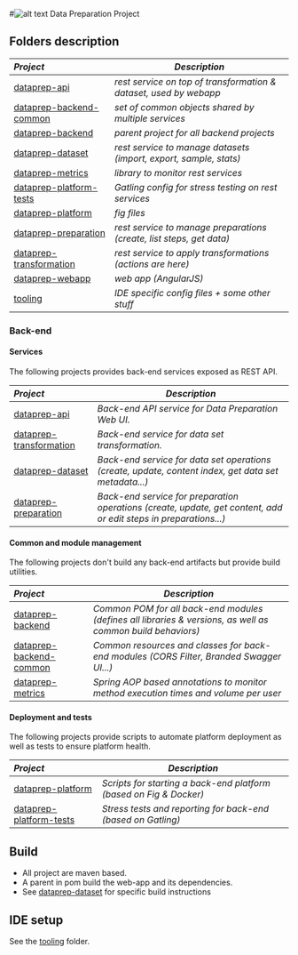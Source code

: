 
#![alt text](http://www.talend.com/sites/all/themes/talend_responsive/images/logo.png "Talend") Data Preparation Project  

## Folders description
| _Project_                                          | _Description_                                                        |
|:---------------------------------------------------|----------------------------------------------------------------------|
| [dataprep-api](dataprep-api)                       | *rest service on top of transformation & dataset, used by webapp*    |
| [dataprep-backend-common](dataprep-backend-common) | *set of common objects shared by multiple services*                  |
| [dataprep-backend](dataprep-backend)               | *parent project for all backend projects*                            |
| [dataprep-dataset](dataprep-dataset)               | *rest service to manage datasets (import, export, sample, stats)*    |
| [dataprep-metrics](dataprep-metrics)               | *library to monitor rest services*                                   |
| [dataprep-platform-tests](dataprep-platform_tests) | *Gatling config for stress testing on rest services*                 |
| [dataprep-platform](dataprep-platform)             | *fig files*                                                          |
| [dataprep-preparation](dataprep-preparation)       | *rest service to manage preparations (create, list steps, get data)* |
| [dataprep-transformation](dataprep-transformation) | *rest service to apply transformations (actions are here)*           |
| [dataprep-webapp](dataprep-webapp)                 | *web app (AngularJS)*                                                |
| [tooling](tooling)                                 | *IDE specific config files + some other stuff*                       |

### Back-end

#### Services
The following projects provides back-end services exposed as REST API.

| _Project_                  | _Description_ |
|:-------------------------|-------------|
| [dataprep-api](dataprep-api)         | *Back-end API service for Data Preparation Web UI.* |
| [dataprep-transformation](dataprep-transformation)         | *Back-end service for data set transformation.* |
| [dataprep-dataset](dataprep-dataset)         | *Back-end service for data set operations (create, update, content index, get data set metadata...)* |
| [dataprep-preparation](dataprep-preparation)         | *Back-end service for preparation operations (create, update, get content, add or edit steps in preparations...)* |


#### Common and module management
The following projects don't build any back-end artifacts but provide build utilities.

| _Project_                  | _Description_ |
|:-------------------------|-------------|
| [dataprep-backend](dataprep-backend)          | *Common POM for all back-end modules (defines all libraries & versions, as well as common build behaviors)* |
| [dataprep-backend-common](dataprep-backend-common)         | *Common resources and classes for back-end modules (CORS Filter, Branded Swagger UI...)* |
| [dataprep-metrics](dataprep-metrics)         | *Spring AOP based annotations to monitor method execution times and volume per user* |

#### Deployment and tests
The following projects provide scripts to automate platform deployment as well as tests to ensure platform health.

| _Project_                  | _Description_ |
|:-------------------------|-------------|
| [dataprep-platform](dataprep-platform)         | *Scripts for starting a back-end platform (based on Fig & Docker)* |
| [dataprep-platform-tests](dataprep-platform-tests)         | *Stress tests and reporting for back-end (based on Gatling)* |

## Build
- All project are maven based.
- A parent in pom build the web-app and its dependencies.
- See [dataprep-dataset](/dataprep-dataset/) for specific build instructions

## IDE setup
See the [tooling](/tooling/) folder.